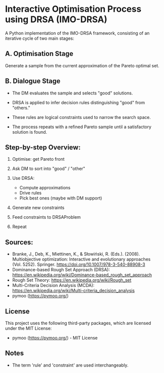 # Interactive Optimisation Process using DRSA (IMO-DRSA)
A Python implementation of the IMO-DRSA framework, consisting of an iterative cycle of two main stages:

## A. Optimisation Stage
Generate a sample from the current approximation of the Pareto optimal set.

## B. Dialogue Stage
- The DM evaluates the sample and selects "good" solutions.

- DRSA is applied to infer decision rules distinguishing "good" from "others."

- These rules are logical constraints used to narrow the search space.

- The process repeats with a refined Pareto sample until a satisfactory solution is found.


## Step-by-step Overview:
1. Optimise: get Pareto front

2. Ask DM to sort into "good" / "other"

3. Use DRSA:
   - Compute approximations
   - Drive rules 
   - Pick best ones (maybe with DM support)

4. Generate new constraints

5. Feed constraints to DRSAProblem

6. Repeat



## Sources:

- Branke, J., Deb, K., Miettinen, K., & Słowiński, R. (Eds.). (2008). Multiobjective optimization: Interactive and evolutionary approaches (Vol. 5252). Springer. https://doi.org/10.1007/978-3-540-88908-3
- Dominance-based Rough Set Approach (DRSA): https://en.wikipedia.org/wiki/Dominance-based_rough_set_approach
- Rough Set Theory: https://en.wikipedia.org/wiki/Rough_set
- Multi-Criteria Decision Analysis (MCDA): https://en.wikipedia.org/wiki/Multi-criteria_decision_analysis
- pymoo (https://pymoo.org/)


## License

This project uses the following third-party packages, which are licensed under the MIT License:
- pymoo (https://pymoo.org/) - MIT License


## Notes

- The term 'rule' and 'constraint' are used interchangeably.